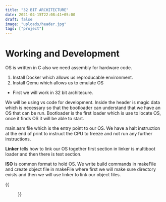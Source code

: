 ```yaml
---
title: "32 BIT ARCHITECTURE"
date: 2021-04-15T22:08:41+05:00
draft: false
image: "uploads/header.jpg"
tags: ["project"]
---
```


# Working and Development

OS is written in C also we need assembly for hardware code.

1. Install Docker which allows us reproducable environment.
2. Install Qemu which allows us to emulate OS

- First we will work in 32 bit architecure.

We will be using vs code for development.
Inside the header is magic data which is necessary so that the bootloader can understand that we have an OS that can be run.
Bootloader is the first loader which is use to locate OS, once it finds OS it will be able to start.

main.asm file which is the entry point to our OS.
We have a halt instruction at the end of print to instruct the CPU to freeze and not run any further instructions.

**Linker**
tells how to link our OS together first section in linker is multiboot loader and then there is text section.

**ISO** is common format to hold OS.
We write build commands in makeFile and create object file in makeFile where first we will make sure directory exists and then we will use linker to link our object files.

{{<figure src = "/uploads/screenshot.jpg">}}
